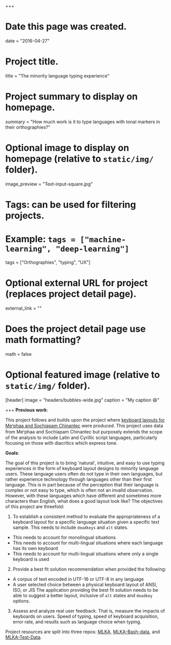 +++
# Date this page was created.
date = "2016-04-27"

# Project title.
title = "The minority language typing experience"

# Project summary to display on homepage.
summary = "How much work is it to type languages with tonal markers in their orthographies?"

# Optional image to display on homepage (relative to `static/img/` folder).
image_preview = "Text-input-square.jpg"

# Tags: can be used for filtering projects.
# Example: `tags = ["machine-learning", "deep-learning"]`
tags = ["Orthographies", "typing", "UX"]

# Optional external URL for project (replaces project detail page).
external_link = ""

# Does the project detail page use math formatting?
math = false

# Optional featured image (relative to `static/img/` folder).
[header]
image = "headers/bubbles-wide.jpg"
caption = "My caption :smile:"

+++
**Previous work**:

This project follows and builds upon the project where [keyboard layouts for Meꞌphaa and Sochiapam Chinantec](/project/2012-mexico-keyboards/) were produced. This project uses data from Meꞌphaa and Sochiapam Chinantec but purposely extends the scope of the analysis to include Latin and Cyrillic script languages, particularly focusing on those with diacritics which express tone.

**Goals**:

The goal of this project is to bring 'natural', intuitive, and easy to use typing experiences in the form of keyboard layout designs to minority language users. These language users often do not type in their own languages, but rather experience technology through languages other than their first language. This is in part because of the perception that their language is complex or not easy to type, which is often not an invalid observation. However, with these languages which have different and sometimes more characters than English, what does a good layout look like?
The objectives of this project are threefold:

1. To establish a consistent method to evaluate the appropriateness of a keyboard layout for a specific language situation given a specific text sample. This needs to include `deadkeys` and `alt` states.
 * This needs to account for monolingual situations
 * This needs to account for multi-lingual situations where each language has its own keyboard
 * This needs to account for multi-lingual situations where only a single keyboard is used
2. Provide a best fit solution recommendation when provided the following:
 * A corpus of text encoded in UTF-16 or UTF-8 in any language
 * A user selected choice between a physical keyboard layout of ANSI, ISO, or JIS
The application providing the best fit solution needs to be able to suggest a better layout, inclusive of `alt` states and `deadkey` options.
3. Assess and analyze real user feedback. That is, measure the impacts of keyboards on users. Speed of typing, speed of keyboard acquisition, error rate, and results such as language choice when typing.

<span class="fa fa-github fa-2x"></span> Project resources are split into three repos: [MLKA](https://github.com/HughP/MLKA), [MLKA-Bash-data](https://github.com/HughP/MLKA-Bash-data), and [MLKA-Test-Data](https://github.com/HughP/MLKA-Test-Data).
